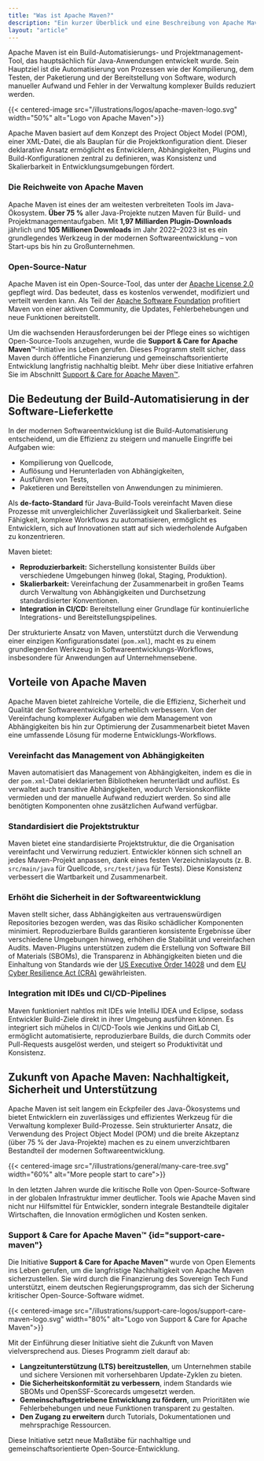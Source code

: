 ```yaml
---
title: "Was ist Apache Maven?"
description: "Ein kurzer Überblick und eine Beschreibung von Apache Maven"
layout: "article"
---
```

Apache Maven ist ein Build-Automatisierungs- und Projektmanagement-Tool, das hauptsächlich für Java-Anwendungen entwickelt wurde.
Sein Hauptziel ist die Automatisierung von Prozessen wie der Kompilierung, dem Testen, der Paketierung und der Bereitstellung von Software, wodurch manueller Aufwand und Fehler in der Verwaltung komplexer Builds reduziert werden.

{{< centered-image src="/illustrations/logos/apache-maven-logo.svg" width="50%" alt="Logo von Apache Maven">}}

Apache Maven basiert auf dem Konzept des Project Object Model (POM), einer XML-Datei, die als Bauplan für die Projektkonfiguration dient.
Dieser deklarative Ansatz ermöglicht es Entwicklern, Abhängigkeiten, Plugins und Build-Konfigurationen zentral zu definieren, was Konsistenz und Skalierbarkeit in Entwicklungsumgebungen fördert.

### Die Reichweite von Apache Maven

Apache Maven ist eines der am weitesten verbreiteten Tools im Java-Ökosystem.
**Über 75 %** aller Java-Projekte nutzen Maven für Build- und Projektmanagementaufgaben.
Mit **1,97 Milliarden Plugin-Downloads** jährlich und **105 Millionen Downloads** im Jahr 2022–2023 ist es ein grundlegendes Werkzeug in der modernen Softwareentwicklung – von Start-ups bis hin zu Großunternehmen.

### Open-Source-Natur

Apache Maven ist ein Open-Source-Tool, das unter der [Apache License 2.0](https://www.apache.org/licenses/LICENSE-2.0) gepflegt wird.
Das bedeutet, dass es kostenlos verwendet, modifiziert und verteilt werden kann.
Als Teil der [Apache Software Foundation](https://www.apache.org) profitiert Maven von einer aktiven Community, die Updates, Fehlerbehebungen und neue Funktionen bereitstellt.  

Um die wachsenden Herausforderungen bei der Pflege eines so wichtigen Open-Source-Tools anzugehen, wurde die **Support & Care for Apache Maven™**-Initiative ins Leben gerufen.
Dieses Programm stellt sicher, dass Maven durch öffentliche Finanzierung und gemeinschaftsorientierte Entwicklung langfristig nachhaltig bleibt.
Mehr über diese Initiative erfahren Sie im Abschnitt [Support & Care for Apache Maven™](#support-care-maven).

## Die Bedeutung der Build-Automatisierung in der Software-Lieferkette

In der modernen Softwareentwicklung ist die Build-Automatisierung entscheidend, um die Effizienz zu steigern und manuelle Eingriffe bei Aufgaben wie:

- Kompilierung von Quellcode,  
- Auflösung und Herunterladen von Abhängigkeiten,  
- Ausführen von Tests,  
- Paketieren und Bereitstellen von Anwendungen zu minimieren.  

Als **de-facto-Standard** für Java-Build-Tools vereinfacht Maven diese Prozesse mit unvergleichlicher Zuverlässigkeit und Skalierbarkeit.
Seine Fähigkeit, komplexe Workflows zu automatisieren, ermöglicht es Entwicklern, sich auf Innovationen statt auf sich wiederholende Aufgaben zu konzentrieren.

Maven bietet:

- **Reproduzierbarkeit:** Sicherstellung konsistenter Builds über verschiedene Umgebungen hinweg (lokal, Staging, Produktion).  
- **Skalierbarkeit:** Vereinfachung der Zusammenarbeit in großen Teams durch Verwaltung von Abhängigkeiten und Durchsetzung standardisierter Konventionen.  
- **Integration in CI/CD:** Bereitstellung einer Grundlage für kontinuierliche Integrations- und Bereitstellungspipelines.  

Der strukturierte Ansatz von Maven, unterstützt durch die Verwendung einer einzigen Konfigurationsdatei (`pom.xml`), macht es zu einem grundlegenden Werkzeug
in Softwareentwicklungs-Workflows, insbesondere für Anwendungen auf Unternehmensebene.

## Vorteile von Apache Maven

Apache Maven bietet zahlreiche Vorteile, die die Effizienz, Sicherheit und Qualität der Softwareentwicklung erheblich verbessern.
Von der Vereinfachung komplexer Aufgaben wie dem Management von Abhängigkeiten bis hin zur Optimierung der Zusammenarbeit bietet Maven eine umfassende Lösung für moderne Entwicklungs-Workflows.

### Vereinfacht das Management von Abhängigkeiten

Maven automatisiert das Management von Abhängigkeiten, indem es die in der `pom.xml`-Datei deklarierten Bibliotheken herunterlädt und auflöst.
Es verwaltet auch transitive Abhängigkeiten, wodurch Versionskonflikte vermieden und der manuelle Aufwand reduziert werden.
So sind alle benötigten Komponenten ohne zusätzlichen Aufwand verfügbar.

### Standardisiert die Projektstruktur

Maven bietet eine standardisierte Projektstruktur, die die Organisation vereinfacht und Verwirrung reduziert.
Entwickler können sich schnell an jedes Maven-Projekt anpassen, dank eines festen Verzeichnislayouts (z. B. `src/main/java` für Quellcode, `src/test/java` für Tests).
Diese Konsistenz verbessert die Wartbarkeit und Zusammenarbeit.

### Erhöht die Sicherheit in der Softwareentwicklung

Maven stellt sicher, dass Abhängigkeiten aus vertrauenswürdigen Repositories bezogen werden, was das Risiko schädlicher Komponenten minimiert.
Reproduzierbare Builds garantieren konsistente Ergebnisse über verschiedene Umgebungen hinweg, erhöhen die Stabilität und vereinfachen Audits.
Maven-Plugins unterstützen zudem die Erstellung von Software Bill of Materials (SBOMs), die Transparenz in Abhängigkeiten bieten und die Einhaltung von Standards wie der
[US Executive Order 14028](https://www.whitehouse.gov/briefing-room/presidential-actions/2021/05/12/executive-order-on-improving-the-nations-cybersecurity/)
und dem [EU Cyber Resilience Act (CRA)](https://digital-strategy.ec.europa.eu/en/policies/cyber-resilience-act) gewährleisten.

### Integration mit IDEs und CI/CD-Pipelines

Maven funktioniert nahtlos mit IDEs wie IntelliJ IDEA und Eclipse, sodass Entwickler Build-Ziele direkt in ihrer Umgebung ausführen können.
Es integriert sich mühelos in CI/CD-Tools wie Jenkins und GitLab CI, ermöglicht automatisierte, reproduzierbare Builds, die durch Commits oder Pull-Requests ausgelöst werden,
und steigert so Produktivität und Konsistenz.

## Zukunft von Apache Maven: Nachhaltigkeit, Sicherheit und Unterstützung

Apache Maven ist seit langem ein Eckpfeiler des Java-Ökosystems und bietet Entwicklern ein zuverlässiges und effizientes Werkzeug für die Verwaltung komplexer Build-Prozesse.
Sein strukturierter Ansatz, die Verwendung des Project Object Model (POM) und die breite Akzeptanz (über 75 % der Java-Projekte) machen es zu einem unverzichtbaren Bestandteil der modernen Softwareentwicklung.

{{< centered-image src="/illustrations/general/many-care-tree.svg" width="60%" alt="More people start to care">}}

In den letzten Jahren wurde die kritische Rolle von Open-Source-Software in der globalen Infrastruktur immer deutlicher.
Tools wie Apache Maven sind nicht nur Hilfsmittel für Entwickler, sondern integrale Bestandteile digitaler Wirtschaften, die Innovation ermöglichen und Kosten senken.  

### Support & Care for Apache Maven™ {id="support-care-maven"}

Die Initiative **Support & Care for Apache Maven™** wurde von Open Elements ins Leben gerufen, um die langfristige Nachhaltigkeit von Apache Maven sicherzustellen.
Sie wird durch die Finanzierung des Sovereign Tech Fund unterstützt, einem deutschen Regierungsprogramm, das sich der Sicherung kritischer Open-Source-Software widmet.

{{< centered-image src="/illustrations/support-care-logos/support-care-maven-logo.svg" width="80%" alt="Logo von Support & Care for Apache Maven">}}

Mit der Einführung dieser Initiative sieht die Zukunft von Maven vielversprechend aus. Dieses Programm zielt darauf ab:

- **Langzeitunterstützung (LTS) bereitzustellen**, um Unternehmen stabile und sichere Versionen mit vorhersehbaren Update-Zyklen zu bieten.  
- **Die Sicherheitskonformität zu verbessern**, indem Standards wie SBOMs und OpenSSF-Scorecards umgesetzt werden.  
- **Gemeinschaftsgetriebene Entwicklung zu fördern**, um Prioritäten wie Fehlerbehebungen und neue Funktionen transparent zu gestalten.  
- **Den Zugang zu erweitern** durch Tutorials, Dokumentationen und mehrsprachige Ressourcen.

Diese Initiative setzt neue Maßstäbe für nachhaltige und gemeinschaftsorientierte Open-Source-Entwicklung.